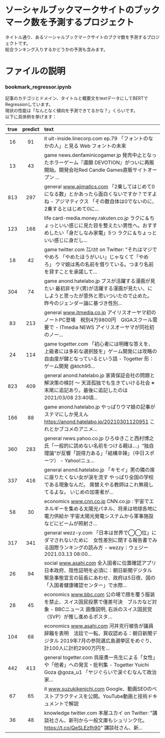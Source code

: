 # ソーシャルブックマークサイトのブックマーク数を予測するプロジェクト
タイトル通り、あるソーシャルブックマークサイトのブクマ数を予測するプロジェクトです。  
総合ランキング入りするかどうかの予測も含みます。

# ファイルの説明
### bookmark_regressor.ipynb
記事のカテゴリとドメイン、タイトルと概要文をtextデータにしてBERTでRegressionしています。  
現状の性能は「なんとなく傾向を予測できてるかな？」くらいです。  
以下に具体例を挙げます：  

| true | predict | text |
|:---:|:---:|:---|
|16|91|it uit-inside.linecorp.com ep.79 「フォントのなかの人」と見る Web フォントの未来 | UIT INSIDE - LINE UIT の開発者による「最新のフ...|
|13|43|game news.denfaminicogamer.jp 発売中止となったホラーゲーム『還願 DEVOTION』がついに再販開始。開発会社Red Candle Games直販サイトオープン ...|
|813|297|general www.ajimatics.com 「2乗してはじめて0になる数」とかあったら面白くないですか？ですよね - アジマティクス 「その数自体は0でないのに、2乗するとはじめて0に...|
|123|168|life card-media.money.rakuten.co.jp ラクに＆ちょっといい感じに見た目を整えたい男性へ。おすすめしたい「身だしなみ家電」5つ ラクに＆ちょっといい感じに身だし...|
|18|42|game twitter.com ㍃ﾊｶｾ on Twitter: "それはマジでやめろ 「やめたほうがいい」じゃなくて「やめろ」 ウマ娘は馬の名前を借りている。つまり名前を貸すことを承諾して...|
|304|74|game anond.hatelabo.jp ブスが活躍する漫画が見たい 最初非モテ(男)が活躍する漫画が見たい、にしようと思ったが意外と思いついたので止めた。 昨今のジェンダー論に基づき性別...|
|83|213|general www.itmedia.co.jp アイリスオーヤマ初のノートPC登場　税別4万9800円　GIGAスクール需要で - ITmedia NEWS アイリスオーヤマが同社初のノー...|
|24|114|game togetter.com 「初心者には明確な答えを、上級者には多彩な選択肢を」ゲーム開発には攻略の自由度が鍵となっているという話 - Togetter 形：ゲーム開発 @ktch95...|
|823|409|general anond.hatelabo.jp 家賃保証会社の問題と解決策の検討 〜 天涯孤独でも生きていける社会 ※末尾に追記あり。最後に追記したのは 2021/03/08 23:40頃...|
|166|88|game anond.hatelabo.jp やっぱりウマ娘の記事がステマにしか見えん https://anond.hatelabo.jp/20210301120951 これとかブコメのアニメ...|
|360|283|general news.yahoo.co.jp ひろゆきこと西村博之氏「一般的に読めない名前をつける親は…」“独自理論”が反響「説得力ある」「結構辛辣」（中日スポーツ） - Yahoo!ニュ...|
|337|416|general anond.hatelabo.jp 「キモイ」男の隣の席に座りたくない女が涙を流す やっぱり全国の学校である現象なんだ。 席替えやる教師はこれ無視してるよな。 いじめの加害者が...|
|58|30|economics www.cnn.co.jp CNN.co.jp : 宇宙でエネルギーを集める太陽光パネル、将来は地球各地に電力供給か 宇宙太陽光発電システムから軍事施設などにビームが照射さ...|
|317|341|general wezz-y.com 「日本は世界で◯◯位」にダマされないために　女性差別に関する報告書でみる国際ランキングの読み方 - wezzy｜ウェジー 2021.03.13 08:00...|
|26|94|social www.asahi.com 全入国者に位置確認アプリ　日本政府、陰性証明を必須に：朝日新聞デジタル 緊急事態宣言の延長にあわせ、政府は5日夜、国の「入国者健康確認センター」で水際...|
|28|45|economics www.bbc.com 公の場で顔を覆う服装を禁止、スイス国民投票で僅差可決　ブルカなど対象 - BBCニュース 画像説明, 右派のスイス国民党（SVP）が推し進めるポスタ...|
|104|68|economics www.asahi.com 河井克行被告が議員辞職を表明　法廷で一転、買収認める：朝日新聞デジタル 2019年7月の参院選広島選挙区をめぐり、計100人に計約2900万円を...|
|442|413|general togetter.com 呉座勇一先生による「女性」や「他者」への発言・批判集 - Togetter Yuichi Goza @goza_u1 「ヤジぐらいで涙ぐむなんて政治家...|
|67|65|it www.suzukikenichi.com Google、動画SEOのベストプラクティスを公開。YouTube動画と技術ドキュメントで解説 | 海外SEO情報ブログ [レベル: 中級] ...|
|36|48|knowledge twitter.com 本屋ユカイ on Twitter: "講談社さん、新刊から一般文庫もシュリンク化。 https://t.co/QeSLEzfh90" 講談社さん、新...|
